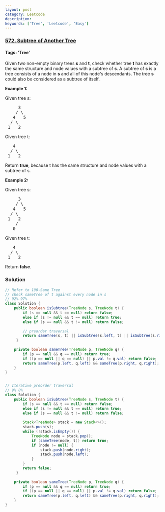```yaml
---
layout: post
category: Leetcode
description: 
keywords: ['Tree', 'Leetcode', 'Easy']
---
```

### [572. Subtree of Another Tree](https://leetcode.com/problems/subtree-of-another-tree)

#### Tags: 'Tree'

<div class="content__u3I1 question-content__JfgR"><div><p>
Given two non-empty binary trees <b>s</b> and <b>t</b>, check whether tree <b>t</b> has exactly the same structure and node values with a subtree of <b>s</b>. A subtree of <b>s</b> is a tree consists of a node in <b>s</b> and all of this node's descendants. The tree <b>s</b> could also be considered as a subtree of itself.
</p>
<p><b>Example 1:</b><br/>

Given tree s:
</p><pre>     3
    / \
   4   5
  / \
 1   2
</pre>
Given tree t:
<pre>   4 
  / \
 1   2
</pre>
Return <b>true</b>, because t has the same structure and node values with a subtree of s.
<p></p>
<p><b>Example 2:</b><br/>

Given tree s:
</p><pre>     3
    / \
   4   5
  / \
 1   2
    /
   0
</pre>
Given tree t:
<pre>   4
  / \
 1   2
</pre>
Return <b>false</b>.
<p></p></div></div>

### Solution
```java
// Refer to 100-Same Tree 
// check sameTree of t against every node in s
// 92% 97%
class Solution {
    public boolean isSubtree(TreeNode s, TreeNode t) {
        if (s == null && t == null) return false;
        else if (s != null && t == null) return true;
        else if (s == null && t != null) return false;
        
        // preorder traversal
        return sameTree(s, t) || isSubtree(s.left, t) || isSubtree(s.right, t);
     }
    
    private boolean sameTree(TreeNode p, TreeNode q) {
        if (p == null && q == null) return true;
        if ((p == null || q == null) || p.val != q.val) return false;
        return sameTree(p.left, q.left) && sameTree(p.right, q.right);
    }
}


// Iterative preorder traversal
// 9% 8%
class Solution {
    public boolean isSubtree(TreeNode s, TreeNode t) {
        if (s == null && t == null) return false;
        else if (s != null && t == null) return true;
        else if (s == null && t != null) return false;
        
        Stack<TreeNode> stack = new Stack<>();
        stack.push(s);
        while (!stack.isEmpty()) {
            TreeNode node = stack.pop();
            if (sameTree(node, t)) return true;
            if (node != null) {
                stack.push(node.right);
                stack.push(node.left);
            }
        }
        return false;
     }
    
    private boolean sameTree(TreeNode p, TreeNode q) {
        if (p == null && q == null) return true;
        if ((p == null || q == null) || p.val != q.val) return false;
        return sameTree(p.left, q.left) && sameTree(p.right, q.right);
    }
}
```
